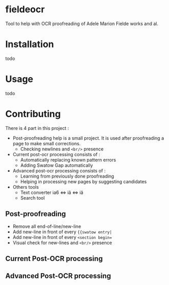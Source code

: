 # fieldeocr
Tool to help with OCR proofreading of Adele Marion Fielde works and al.

# Installation
todo

# Usage
todo

# Contributing
There is 4 part in this project :
- Post-proofreading help is a small project. It is used after proofreading a page to make small corrections.
  - Checking newlines and ```<br/>``` presence
- Current post-ocr processing consists of :
  - Automatically replacing known pattern errors
  - Adding Swatow Gap automatically
- Advanced post-ocr processing consists of :
  - Learning from previously done proofreading
  - Helping in processing new pages by suggesting candidates
- Others tools
  - Text converter ia6 <=> iã <=> iă
  - Search tool
## Post-proofreading
- Remove all end-of-line/new-line
- Add new-line in front of every ```{{swatow entry|```
- Add new-line in front of every ```<section begin=```
- Visual check for new-lines and ```<br/>``` presence

## Current Post-OCR processing
## Advanced Post-OCR processing

